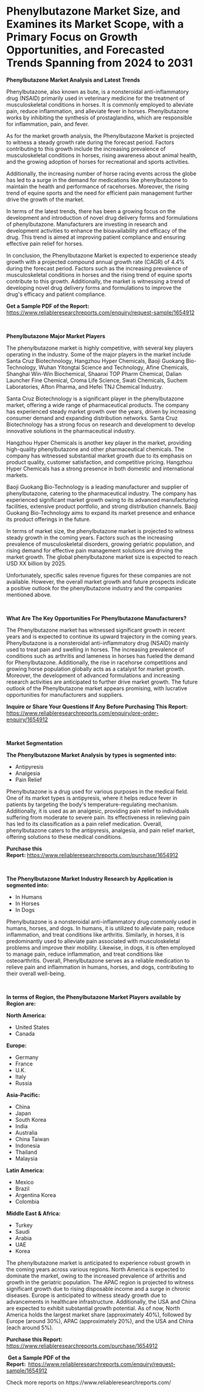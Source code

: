 <p><h1>Phenylbutazone Market Size, and Examines its Market Scope, with a Primary Focus on Growth Opportunities, and Forecasted Trends Spanning from 2024 to 2031</h1></p><p><strong>Phenylbutazone Market Analysis and Latest Trends</strong></p>
<p><p>Phenylbutazone, also known as bute, is a nonsteroidal anti-inflammatory drug (NSAID) primarily used in veterinary medicine for the treatment of musculoskeletal conditions in horses. It is commonly employed to alleviate pain, reduce inflammation, and alleviate fever in horses. Phenylbutazone works by inhibiting the synthesis of prostaglandins, which are responsible for inflammation, pain, and fever.</p><p>As for the market growth analysis, the Phenylbutazone Market is projected to witness a steady growth rate during the forecast period. Factors contributing to this growth include the increasing prevalence of musculoskeletal conditions in horses, rising awareness about animal health, and the growing adoption of horses for recreational and sports activities.</p><p>Additionally, the increasing number of horse racing events across the globe has led to a surge in the demand for medications like phenylbutazone to maintain the health and performance of racehorses. Moreover, the rising trend of equine sports and the need for efficient pain management further drive the growth of the market.</p><p>In terms of the latest trends, there has been a growing focus on the development and introduction of novel drug delivery forms and formulations of phenylbutazone. Manufacturers are investing in research and development activities to enhance the bioavailability and efficacy of the drug. This trend is aimed at improving patient compliance and ensuring effective pain relief for horses.</p><p>In conclusion, the Phenylbutazone Market is expected to experience steady growth with a projected compound annual growth rate (CAGR) of 4.4% during the forecast period. Factors such as the increasing prevalence of musculoskeletal conditions in horses and the rising trend of equine sports contribute to this growth. Additionally, the market is witnessing a trend of developing novel drug delivery forms and formulations to improve the drug's efficacy and patient compliance.</p></p>
<p><strong>Get a Sample PDF of the Report:&nbsp;</strong> <a href="https://www.reliableresearchreports.com/enquiry/request-sample/1654912">https://www.reliableresearchreports.com/enquiry/request-sample/1654912</a></p>
<p>&nbsp;</p>
<p><strong>Phenylbutazone Major Market Players</strong></p>
<p><p>The phenylbutazone market is highly competitive, with several key players operating in the industry. Some of the major players in the market include Santa Cruz Biotechnology, Hangzhou Hyper Chemicals, Baoji Guokang Bio-Technology, Wuhan Yitongtai Science and Technology, Afine Chemicals, Shanghai Win-Win Biochemical, Shaanxi TOP Pharm Chemical, Dalian Launcher Fine Chemical, Croma Life Science, Swati Chemicals, Suchem Laboratories, Afton Pharma, and Hefei TNJ Chemical Industry.</p><p>Santa Cruz Biotechnology is a significant player in the phenylbutazone market, offering a wide range of pharmaceutical products. The company has experienced steady market growth over the years, driven by increasing consumer demand and expanding distribution networks. Santa Cruz Biotechnology has a strong focus on research and development to develop innovative solutions in the pharmaceutical industry.</p><p>Hangzhou Hyper Chemicals is another key player in the market, providing high-quality phenylbutazone and other pharmaceutical chemicals. The company has witnessed substantial market growth due to its emphasis on product quality, customer satisfaction, and competitive pricing. Hangzhou Hyper Chemicals has a strong presence in both domestic and international markets.</p><p>Baoji Guokang Bio-Technology is a leading manufacturer and supplier of phenylbutazone, catering to the pharmaceutical industry. The company has experienced significant market growth owing to its advanced manufacturing facilities, extensive product portfolio, and strong distribution channels. Baoji Guokang Bio-Technology aims to expand its market presence and enhance its product offerings in the future.</p><p>In terms of market size, the phenylbutazone market is projected to witness steady growth in the coming years. Factors such as the increasing prevalence of musculoskeletal disorders, growing geriatric population, and rising demand for effective pain management solutions are driving the market growth. The global phenylbutazone market size is expected to reach USD XX billion by 2025.</p><p>Unfortunately, specific sales revenue figures for these companies are not available. However, the overall market growth and future prospects indicate a positive outlook for the phenylbutazone industry and the companies mentioned above.</p></p>
<p>&nbsp;</p>
<p><strong>What Are The Key Opportunities For Phenylbutazone Manufacturers?</strong></p>
<p><p>The Phenylbutazone market has witnessed significant growth in recent years and is expected to continue its upward trajectory in the coming years. Phenylbutazone is a nonsteroidal anti-inflammatory drug (NSAID) mainly used to treat pain and swelling in horses. The increasing prevalence of conditions such as arthritis and lameness in horses has fueled the demand for Phenylbutazone. Additionally, the rise in racehorse competitions and growing horse population globally acts as a catalyst for market growth. Moreover, the development of advanced formulations and increasing research activities are anticipated to further drive market growth. The future outlook of the Phenylbutazone market appears promising, with lucrative opportunities for manufacturers and suppliers.</p></p>
<p><strong>Inquire or Share Your Questions If Any Before Purchasing This Report:</strong> <a href="https://www.reliableresearchreports.com/enquiry/pre-order-enquiry/1654912">https://www.reliableresearchreports.com/enquiry/pre-order-enquiry/1654912</a></p>
<p>&nbsp;</p>
<p><strong>Market Segmentation</strong></p>
<p><strong>The Phenylbutazone Market Analysis by types is segmented into:</strong></p>
<p><ul><li>Antipyresis</li><li>Analgesia</li><li>Pain Relief</li></ul></p>
<p><p>Phenylbutazone is a drug used for various purposes in the medical field. One of its market types is antipyresis, where it helps reduce fever in patients by targeting the body's temperature-regulating mechanism. Additionally, it is used as an analgesic, providing pain relief to individuals suffering from moderate to severe pain. Its effectiveness in relieving pain has led to its classification as a pain relief medication. Overall, phenylbutazone caters to the antipyresis, analgesia, and pain relief market, offering solutions to these medical conditions.</p></p>
<p><strong>Purchase this Report:&nbsp;</strong><a href="https://www.reliableresearchreports.com/purchase/1654912">https://www.reliableresearchreports.com/purchase/1654912</a></p>
<p>&nbsp;</p>
<p><strong>The Phenylbutazone Market Industry Research by Application is segmented into:</strong></p>
<p><ul><li>In Humans</li><li>In Horses</li><li>In Dogs</li></ul></p>
<p><p>Phenylbutazone is a nonsteroidal anti-inflammatory drug commonly used in humans, horses, and dogs. In humans, it is utilized to alleviate pain, reduce inflammation, and treat conditions like arthritis. Similarly, in horses, it is predominantly used to alleviate pain associated with musculoskeletal problems and improve their mobility. Likewise, in dogs, it is often employed to manage pain, reduce inflammation, and treat conditions like osteoarthritis. Overall, Phenylbutazone serves as a reliable medication to relieve pain and inflammation in humans, horses, and dogs, contributing to their overall well-being.</p></p>
<p>&nbsp;</p>
<p><strong>In terms of Region, the Phenylbutazone Market Players available by Region are:</strong></p>
<p>
    <p> <strong> North America: </strong>
        <ul>
            <li>United States</li>
            <li>Canada</li>
        </ul>
        </p> 
    <p> <strong> Europe: </strong>
        <ul>
            <li>Germany</li>
            <li>France</li>
            <li>U.K.</li>
            <li>Italy</li>
            <li>Russia</li>
        </ul>
        </p> 
    <p> <strong> Asia-Pacific: </strong>
        <ul>
            <li>China</li>
            <li>Japan</li>
            <li>South Korea</li>
            <li>India</li>
            <li>Australia</li>
            <li>China Taiwan</li>
            <li>Indonesia</li>
            <li>Thailand</li>
            <li>Malaysia</li>
        </ul>
        </p> 
    <p> <strong> Latin America: </strong>
        <ul>
            <li>Mexico</li>
            <li>Brazil</li>
            <li>Argentina Korea</li>
            <li>Colombia</li>
        </ul>
        </p> 
    <p> <strong> Middle East & Africa: </strong>
        <ul>
            <li>Turkey</li>
            <li>Saudi</li>
            <li>Arabia</li>
            <li>UAE</li>
            <li>Korea</li>
        </ul>
    </p>
    </p>
<p><p>The phenylbutazone market is anticipated to experience robust growth in the coming years across various regions. North America is expected to dominate the market, owing to the increased prevalence of arthritis and growth in the geriatric population. The APAC region is projected to witness significant growth due to rising disposable income and a surge in chronic diseases. Europe is anticipated to witness steady growth due to advancements in healthcare infrastructure. Additionally, the USA and China are expected to exhibit substantial growth potential. As of now, North America holds the largest market share (approximately 40%), followed by Europe (around 30%), APAC (approximately 20%), and the USA and China (each around 5%).</p></p>
<p><strong>Purchase this Report: </strong><a href="https://www.reliableresearchreports.com/purchase/1654912">https://www.reliableresearchreports.com/purchase/1654912</a></p>
<p>&nbsp;<strong>Get a Sample PDF of the Report:&nbsp;&nbsp;</strong><a href="https://www.reliableresearchreports.com/enquiry/request-sample/1654912">https://www.reliableresearchreports.com/enquiry/request-sample/1654912</a></p>
<p><strong></strong></p>
<p>Check more reports on https://www.reliableresearchreports.com/</p>